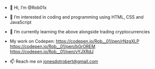 - 👋 Hi, I’m @Rob01x
- 👀 I’m interested in coding and programming using HTML, CSS and JavaScript
- 🌱 I’m currently learning the above alongside trading cryptocurrencies
- My work on Codepen:
https://codepen.io/Rob__01/pen/rNzgXLP
https://codepen.io/Rob__01/pen/bGrOREM
https://codepen.io/Rob__01/pen/vYJXRdJ

- 📫 Reach me on jonesdotrobert@gmail.com
<!---
Rob01x/Rob01x is a ✨ special ✨ repository because its `README.md` (this file) appears on your GitHub profile.
You can click the Preview link to take a look at your changes.
--->
